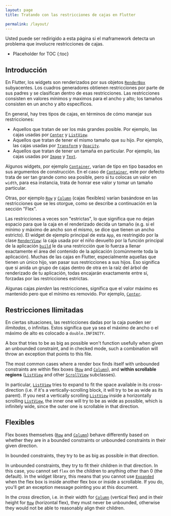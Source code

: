 ```yaml
---
layout: page
title: Tratando con las restricciones de cajas en Flutter

permalink: /layout/
---
```


Usted puede ser redirigido a esta página si el maframework detecta un problema que involucre restricciones de cajas.


* Placeholder for TOC
{:toc}

## Introducción

En Flutter, los widgets son renderizados por sus objetos [`RenderBox`](https://docs.flutter.io/flutter/rendering/RenderBox-class.html) subyacentes. Los cuadros generadores obtienen restricciones por parte de sus padres y se clasifican dentro de esas restricciones. 
Las restricciones consisten en valores mínimos y maximos para el ancho y alto; los tamaños consisten en un ancho y alto específicos.

En general, hay tres tipos de cajas, en términos de cómo manejar
sus restricciones:

- Aquellos que tratan de ser los más grandes posible.
  Por ejemplo, las cajas usadas por [`Center`](https://docs.flutter.io/flutter/widgets/Center-class.html) y [`ListView`](https://docs.flutter.io/flutter/widgets/ListView-class.html).
- Aquellos que tratan de tener el mismo tamaño que su hijo.
  Por ejemplo, las cajas usadas por [`Transform`](https://docs.flutter.io/flutter/widgets/Transform-class.html) y [`Opacity`](https://docs.flutter.io/flutter/widgets/Opacity-class.html).
- Aquellos que tratan de tener un tamaña en particular.
  Por ejemplo, las cajas usadas por [`Image`](https://docs.flutter.io/flutter/dart-ui/Image-class.html) y [`Text`](https://docs.flutter.io/flutter/widgets/Text-class.html).

Algunos widgets, por ejemplo [`Container`](https://docs.flutter.io/flutter/widgets/Container-class.html), varian de tipo en tipo basados en sus argumentos de construcción. En el caso de [`Container`](https://docs.flutter.io/flutter/widgets/Container-class.html), este por defecto trata de ser tan grande como sea posible, pero si tu colocas un valor en `width`, para esa instancia, trata de honrar ese valor y tomar un tamaño particular.

Otras, por ejemplo [`Row`](https://docs.flutter.io/flutter/widgets/Row-class.html) y [`Column`](https://docs.flutter.io/flutter/widgets/Column-class.html) (cajas flexibles) varían basándose en las restricciones que se les otorgue, como se describe a continuación en la sección "Flex".

Las restricciones a veces son "estrictas", lo que significa que no dejan espacio para que la caja en el renderizado decida un tamaño
(e.g. si el mínimo y máximo  de ancho son el mismo, se dice que tienen un ancho estricto). El widget de ejemplo principal de esta `App`, es restringido por la clase
[`RenderView`](https://docs.flutter.io/flutter/rendering/RenderView-class.html): la caja usada por el niño devuelto por la función principal de la aplicación [`build`](https://docs.flutter.io/flutter/widgets/State/build.html) le da una restricción que lo fuerza a llenar exactamente el área del contenido de la aplicación  (comúnmente toda la aplicación). Muchas de las cajas en Flutter, especialmente aquellas que tienen un único hijo, van pasar sus restricciones a sus hijos. Eso significa que si anida un grupo de cajas dentro de otra en la raíz del árbol de renderizado de tu aplicación, todas encajarán exactamente entre sí, forzadas por las restricciones estrictas.

Algunas cajas _pierden_ las restricciones, significa que el valor máximo es mantenido pero que el mínimo es removido. Por ejemplo, [`Center`](https://docs.flutter.io/flutter/widgets/Center-class.html).

Restricciones Ilimitadas
------------------------

En ciertas situaciones, las restricciones dadas por la caja pueden ser _ilimitadas_, o infinitas. Estos significa que ya sea el máximo de ancho o el máximo de alto es colocado a `double.INFINITY`.


A box that tries to be as big as possible won't function usefully when
given an unbounded constraint, and in checked mode, such a combination
will throw an exception that points to this file.

The most common cases where a render box finds itself with unbounded
constraints are within flex boxes ([`Row`](https://docs.flutter.io/flutter/widgets/Row-class.html)
and [`Column`](https://docs.flutter.io/flutter/widgets/Column-class.html)), 
and **within scrollable regions** 
([`ListView`](https://docs.flutter.io/flutter/widgets/ListView-class.html) 
and other [`ScrollView`](https://docs.flutter.io/flutter/widgets/ScrollView-class.html) subclasses).

In particular, [`ListView`](https://docs.flutter.io/flutter/widgets/ListView-class.html)
tries to expand to fit the space available
in its cross-direction (i.e. if it's a vertically-scrolling block, it
will try to be as wide as its parent). If you nest a vertically
scrolling [`ListView`](https://docs.flutter.io/flutter/widgets/ListView-class.html)
inside a horizontally scrolling [`ListView`](https://docs.flutter.io/flutter/widgets/ListView-class.html),
the inner one will try to be as wide as possible, which is infinitely
wide, since the outer one is scrollable in that direction.

Flexibles
---------

Flex boxes themselves ([`Row`](https://docs.flutter.io/flutter/widgets/Row-class.html) 
and [`Column`](https://docs.flutter.io/flutter/widgets/Column-class.html)) 
behave differently based on
whether they are in a bounded constraints or unbounded constraints in
their given direction.

In bounded constraints, they try to be as big as possible in that
direction.

In unbounded constraints, they try to fit their children in that
direction. In this case, you cannot set `flex` on the children to
anything other than 0 (the default). In the widget library, this
means that you cannot use [`Expanded`](https://docs.flutter.io/flutter/widgets/Expanded-class.html)
when the flex box is inside
another flex box or inside a scrollable. If you do, you'll get an
exception message pointing you at this document.

In the _cross_ direction, i.e. in their width for [`Column`](https://docs.flutter.io/flutter/widgets/Column-class.html) (vertical flex) and in their height for [`Row`](https://docs.flutter.io/flutter/widgets/Row-class.html) (horizontal flex), they must never
be unbounded, otherwise they would not be able to reasonably align
their children.
